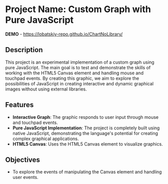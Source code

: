 
# Project Name: Custom Graph with Pure JavaScript

**DEMO** - https://lobatskiy-repo.github.io/ChartNoLibrary/

## Description

This project is an experimental implementation of a custom graph using pure JavaScript. 
The main goal is to test and demonstrate the skills of working with the HTML5 Canvas element and handling mouse and touchpad events. By creating this graphic, we aim to explore the possibilities of JavaScript in creating interactive and dynamic graphical images without using external libraries.

## Features

- **Interactive Graph**: The graphic responds to user input through mouse and touchpad events.
- **Pure JavaScript Implementation**: The project is completely built using native JavaScript, demonstrating the language's potential for creating complex graphical applications.
- **HTML5 Canvas**: Uses the HTML5 Canvas element to visualize graphics.

## Objectives

- To explore the events of manipulating the Canvas element and handling user events.
